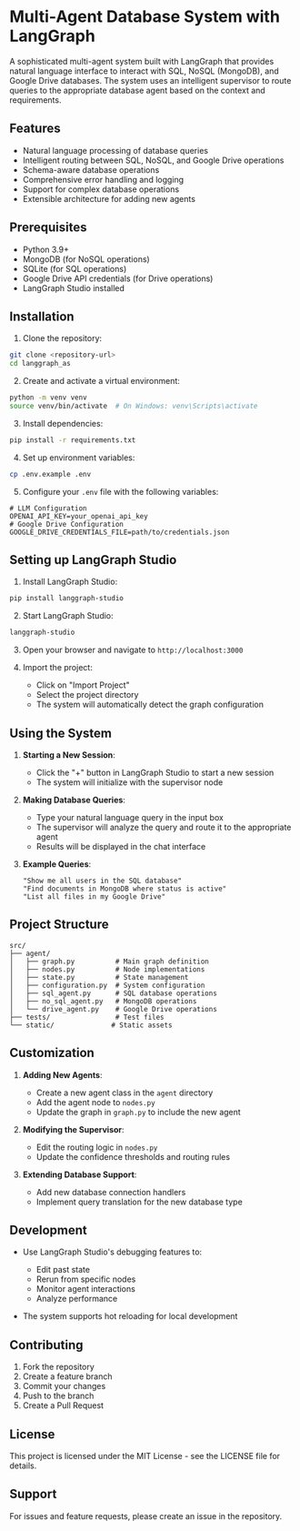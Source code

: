 # Multi-Agent Database System with LangGraph

A sophisticated multi-agent system built with LangGraph that provides natural language interface to interact with SQL, NoSQL (MongoDB), and Google Drive databases. The system uses an intelligent supervisor to route queries to the appropriate database agent based on the context and requirements.

## Features

- Natural language processing of database queries
- Intelligent routing between SQL, NoSQL, and Google Drive operations
- Schema-aware database operations
- Comprehensive error handling and logging
- Support for complex database operations
- Extensible architecture for adding new agents

## Prerequisites

- Python 3.9+
- MongoDB (for NoSQL operations)
- SQLite (for SQL operations)
- Google Drive API credentials (for Drive operations)
- LangGraph Studio installed

## Installation

1. Clone the repository:
```bash
git clone <repository-url>
cd langgraph_as
```

2. Create and activate a virtual environment:
```bash
python -m venv venv
source venv/bin/activate  # On Windows: venv\Scripts\activate
```

3. Install dependencies:
```bash
pip install -r requirements.txt
```

4. Set up environment variables:
```bash
cp .env.example .env
```

5. Configure your `.env` file with the following variables:
```env
# LLM Configuration
OPENAI_API_KEY=your_openai_api_key
# Google Drive Configuration
GOOGLE_DRIVE_CREDENTIALS_FILE=path/to/credentials.json
```

## Setting up LangGraph Studio

1. Install LangGraph Studio:
```bash
pip install langgraph-studio
```

2. Start LangGraph Studio:
```bash
langgraph-studio
```

3. Open your browser and navigate to `http://localhost:3000`

4. Import the project:
   - Click on "Import Project"
   - Select the project directory
   - The system will automatically detect the graph configuration

## Using the System

1. **Starting a New Session**:
   - Click the "+" button in LangGraph Studio to start a new session
   - The system will initialize with the supervisor node

2. **Making Database Queries**:
   - Type your natural language query in the input box
   - The supervisor will analyze the query and route it to the appropriate agent
   - Results will be displayed in the chat interface

3. **Example Queries**:
   ```
   "Show me all users in the SQL database"
   "Find documents in MongoDB where status is active"
   "List all files in my Google Drive"
   ```

## Project Structure

```
src/
├── agent/
│   ├── graph.py          # Main graph definition
│   ├── nodes.py          # Node implementations
│   ├── state.py          # State management
│   ├── configuration.py  # System configuration
│   ├── sql_agent.py      # SQL database operations
│   ├── no_sql_agent.py   # MongoDB operations
│   └── drive_agent.py    # Google Drive operations
├── tests/                # Test files
└── static/              # Static assets
```

## Customization

1. **Adding New Agents**:
   - Create a new agent class in the `agent` directory
   - Add the agent node to `nodes.py`
   - Update the graph in `graph.py` to include the new agent

2. **Modifying the Supervisor**:
   - Edit the routing logic in `nodes.py`
   - Update the confidence thresholds and routing rules

3. **Extending Database Support**:
   - Add new database connection handlers
   - Implement query translation for the new database type

## Development

- Use LangGraph Studio's debugging features to:
  - Edit past state
  - Rerun from specific nodes
  - Monitor agent interactions
  - Analyze performance

- The system supports hot reloading for local development

## Contributing

1. Fork the repository
2. Create a feature branch
3. Commit your changes
4. Push to the branch
5. Create a Pull Request

## License

This project is licensed under the MIT License - see the LICENSE file for details.

## Support

For issues and feature requests, please create an issue in the repository.
